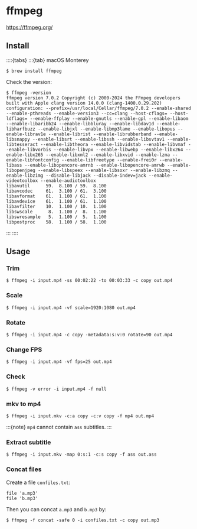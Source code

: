 # ffmpeg

<https://ffmpeg.org/>

## Install

::::{tabs}
:::{tab} macOS Monterey

```console
$ brew install ffmpeg
```

Check the version:

```console
$ ffmpeg -version
ffmpeg version 7.0.2 Copyright (c) 2000-2024 the FFmpeg developers
built with Apple clang version 14.0.0 (clang-1400.0.29.202)
configuration: --prefix=/usr/local/Cellar/ffmpeg/7.0.2 --enable-shared --enable-pthreads --enable-version3 --cc=clang --host-cflags= --host-ldflags= --enable-ffplay --enable-gnutls --enable-gpl --enable-libaom --enable-libaribb24 --enable-libbluray --enable-libdav1d --enable-libharfbuzz --enable-libjxl --enable-libmp3lame --enable-libopus --enable-librav1e --enable-librist --enable-librubberband --enable-libsnappy --enable-libsrt --enable-libssh --enable-libsvtav1 --enable-libtesseract --enable-libtheora --enable-libvidstab --enable-libvmaf --enable-libvorbis --enable-libvpx --enable-libwebp --enable-libx264 --enable-libx265 --enable-libxml2 --enable-libxvid --enable-lzma --enable-libfontconfig --enable-libfreetype --enable-frei0r --enable-libass --enable-libopencore-amrnb --enable-libopencore-amrwb --enable-libopenjpeg --enable-libspeex --enable-libsoxr --enable-libzmq --enable-libzimg --disable-libjack --disable-indev=jack --enable-videotoolbox --enable-audiotoolbox
libavutil      59.  8.100 / 59.  8.100
libavcodec     61.  3.100 / 61.  3.100
libavformat    61.  1.100 / 61.  1.100
libavdevice    61.  1.100 / 61.  1.100
libavfilter    10.  1.100 / 10.  1.100
libswscale      8.  1.100 /  8.  1.100
libswresample   5.  1.100 /  5.  1.100
libpostproc    58.  1.100 / 58.  1.100
```

:::
::::

## Usage

### Trim

```console
$ ffmpeg -i input.mp4 -ss 00:02:22 -to 00:03:33 -c copy out.mp4
```

### Scale

```console
$ ffmpeg -i input.mp4 -vf scale=1920:1080 out.mp4
```

### Rotate

```console
$ ffmpeg -i input.mp4 -c copy -metadata:s:v:0 rotate=90 out.mp4
```

### Change FPS

```console
$ ffmpeg -i input.mp4 -vf fps=25 out.mp4
```

### Check

```console
$ ffmpeg -v error -i input.mp4 -f null
```

### mkv to mp4

```console
$ ffmpeg -i input.mkv -c:a copy -c:v copy -f mp4 out.mp4
```

:::{note}
`mp4` cannot contain `ass` subtitles.
:::

### Extract subtitle

```console
$ ffmpeg -i input.mkv -map 0:s:1 -c:s copy -f ass out.ass
```

### Concat files

Create a file `confiles.txt`:

```text
file 'a.mp3'
file 'b.mp3'
```

Then you can concat `a.mp3` and `b.mp3` by:

```console
$ ffmpeg -f concat -safe 0 -i confiles.txt -c copy out.mp3
```
